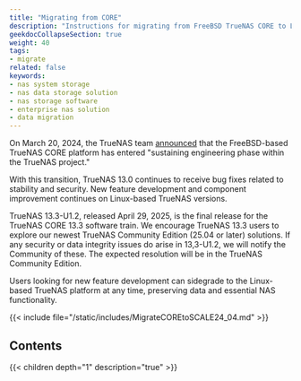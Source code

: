 ```yaml
---
title: "Migrating from CORE"
description: "Instructions for migrating from FreeBSD TrueNAS CORE to Linux-based TrueNAS versions."
geekdocCollapseSection: true
weight: 40
tags:
- migrate
related: false
keywords:
- nas system storage
- nas data storage solution
- nas storage software
- enterprise nas solution
- data migration
---
```


On March 20, 2024, the TrueNAS team [announced](https://www.truenas.com/blog/truenas-core-13-3-plans/) that the FreeBSD-based TrueNAS CORE platform has entered "sustaining engineering phase within the TrueNAS project."

With this transition, TrueNAS 13.0 continues to receive bug fixes related to stability and security.
New feature development and component improvement continues on Linux-based TrueNAS versions.

TrueNAS 13.3-U1.2, released April 29, 2025, is the final release for the TrueNAS CORE 13.3 software train.
We encourage TrueNAS 13.3 users to explore our newest TrueNAS Community Edition (25.04 or later) solutions.
If any security or data integrity issues do arise in 13,3-U1.2, we will notify the Community of these.
The expected resolution will be in the TrueNAS Community Edition.

Users looking for new feature development can sidegrade to the Linux-based TrueNAS platform at any time, preserving data and essential NAS functionality.

{{< include file="/static/includes/MigrateCOREtoSCALE24_04.md" >}}

<div class="noprint">

## Contents

{{< children depth="1" description="true" >}}

</div>
